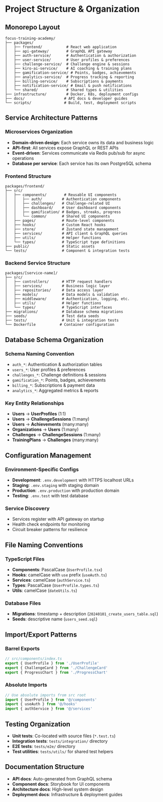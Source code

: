 # Project Structure & Organization

## Monorepo Layout
```
focus-training-academy/
├── packages/
│   ├── frontend/           # React web application
│   ├── api-gateway/        # GraphQL API gateway
│   ├── auth-service/       # Authentication & authorization
│   ├── user-service/       # User profiles & preferences
│   ├── challenge-service/  # Challenge engine & sessions
│   ├── kiro-ai-service/    # AI coaching & training plans
│   ├── gamification-service/ # Points, badges, achievements
│   ├── analytics-service/  # Progress tracking & reporting
│   ├── billing-service/    # Subscriptions & payments
│   ├── notification-service/ # Email & push notifications
│   └── shared/             # Shared types & utilities
├── infrastructure/         # Docker, K8s, deployment configs
├── docs/                  # API docs & developer guides
└── scripts/               # Build, test, deployment scripts
```

## Service Architecture Patterns

### Microservices Organization
- **Domain-driven design**: Each service owns its data and business logic
- **API-first**: All services expose GraphQL or REST APIs
- **Event-driven**: Services communicate via Redis pub/sub for async operations
- **Database per service**: Each service has its own PostgreSQL schema

### Frontend Structure
```
packages/frontend/
├── src/
│   ├── components/        # Reusable UI components
│   │   ├── auth/         # Authentication components
│   │   ├── challenges/   # Challenge-related UI
│   │   ├── dashboard/    # User dashboard components
│   │   ├── gamification/ # Badges, streaks, progress
│   │   └── common/       # Shared UI components
│   ├── pages/            # Route-level components
│   ├── hooks/            # Custom React hooks
│   ├── store/            # Zustand state management
│   ├── services/         # API client & GraphQL queries
│   ├── utils/            # Helper functions
│   └── types/            # TypeScript type definitions
├── public/               # Static assets
└── tests/                # Component & integration tests
```

### Backend Service Structure
```
packages/[service-name]/
├── src/
│   ├── controllers/      # HTTP request handlers
│   ├── services/         # Business logic layer
│   ├── repositories/     # Data access layer
│   ├── models/           # Data models & validation
│   ├── middleware/       # Authentication, logging, etc.
│   ├── utils/            # Helper functions
│   └── types/            # TypeScript interfaces
├── migrations/           # Database schema migrations
├── seeds/                # Test data seeds
├── tests/                # Unit & integration tests
└── Dockerfile           # Container configuration
```

## Database Schema Organization

### Schema Naming Convention
- `auth_*`: Authentication & authorization tables
- `users_*`: User profiles & preferences
- `challenges_*`: Challenge definitions & sessions
- `gamification_*`: Points, badges, achievements
- `billing_*`: Subscriptions & payment data
- `analytics_*`: Aggregated metrics & reports

### Key Entity Relationships
- **Users** → **UserProfiles** (1:1)
- **Users** → **ChallengeSessions** (1:many)
- **Users** → **Achievements** (many:many)
- **Organizations** → **Users** (1:many)
- **Challenges** → **ChallengeSessions** (1:many)
- **TrainingPlans** → **Challenges** (many:many)

## Configuration Management

### Environment-Specific Configs
- **Development**: `.env.development` with HTTPS localhost URLs
- **Staging**: `.env.staging` with staging domain
- **Production**: `.env.production` with production domain
- **Testing**: `.env.test` with test database

### Service Discovery
- Services register with API gateway on startup
- Health check endpoints for monitoring
- Circuit breaker patterns for resilience

## File Naming Conventions

### TypeScript Files
- **Components**: PascalCase (`UserProfile.tsx`)
- **Hooks**: camelCase with `use` prefix (`useAuth.ts`)
- **Services**: camelCase (`authService.ts`)
- **Types**: PascalCase (`UserProfile.types.ts`)
- **Utils**: camelCase (`dateUtils.ts`)

### Database Files
- **Migrations**: timestamp + description (`20240101_create_users_table.sql`)
- **Seeds**: descriptive name (`users_seed.sql`)

## Import/Export Patterns

### Barrel Exports
```typescript
// src/components/index.ts
export { UserProfile } from './UserProfile'
export { ChallengeCard } from './ChallengeCard'
export { ProgressChart } from './ProgressChart'
```

### Absolute Imports
```typescript
// Use absolute imports from src root
import { UserProfile } from '@/components'
import { useAuth } from '@/hooks'
import { authService } from '@/services'
```

## Testing Organization
- **Unit tests**: Co-located with source files (`*.test.ts`)
- **Integration tests**: `tests/integration/` directory
- **E2E tests**: `tests/e2e/` directory
- **Test utilities**: `tests/utils/` for shared test helpers

## Documentation Structure
- **API docs**: Auto-generated from GraphQL schema
- **Component docs**: Storybook for UI components
- **Architecture docs**: High-level system design
- **Deployment docs**: Infrastructure & deployment guides